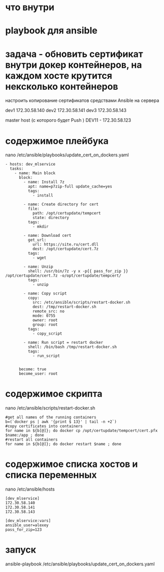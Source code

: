 # что внутри
# playbook для ansible
# задача - обновить сертификат внутри докер контейнеров, на каждом хосте крутится нексколько контейнеров

настроить копирование сертификатов средствами Ansible на сервера 

dev1 172.30.58.140
dev2 172.30.58.141
dev3 172.30.58.143
 

master host (с которого будет Push ) DEV11 - 172.30.58.123

# содержимое плейбука
nano /etc/ansible/playbooks/update_cert_on_dockers.yaml

```
- hosts: dev_mlservice
  tasks: 
    - name: Main block
      block: 
        - name: Install 7z
          apt: name=p7zip-full update_cache=yes
          tags: 
            - install

        - name: Create directory for cert
          file: 
            path: /opt/certupdate/tempcert
            state: directory
          tags: 
            - mkdir

        - name: Download cert
          get_url: 
            url: https://site.ru/cert.dll
            dest: /opt/certupdate/cert.7z
          tags: 
            - wget

        - name: Unzip
          shell: /usr/bin/7z -y x -p{{ pass_for_zip }} /opt/certupdate/cert.7z -o/opt/certupdate/tempcert/
          tags: 
            - unzip

        - name: Copy script
          copy: 
            src: /etc/ansible/scripts/restart-docker.sh
            dest: /tmp/restart-docker.sh
            remote_src: no
            mode: 0755
            owner: root
            group: root
          tags: 
            - copy_script

        - name: Run script = restart docker
          shell: /bin/bash /tmp/restart-docker.sh
          tags: 
            - run_script


      become: true
      become_user: root
```

# содержимое скрипта
nano /etc/ansible/scripts/restart-docker.sh
```
#get all names of the running containers
b=(`docker ps | awk '{print $ 13}' | tail -n +2`)
#copy certificates into containers
for name in ${b[@]}; do docker cp /opt/certupdate/tempcert/cert.pfx $name:/app ; done
#restart all containers
for name in ${b[@]}; do docker restart $name ; done
```
# содержимое списка хостов и списка переменных
nano /etc/ansible/hosts
```
[dev_mlservice]
172.30.58.140
172.30.58.141
172.30.58.143

[dev_mlservice:vars]
ansible_user=alexey
pass_for_zip=123
```


# запуск
ansible-playbook /etc/ansible/playbooks/update_cert_on_dockers.yaml
